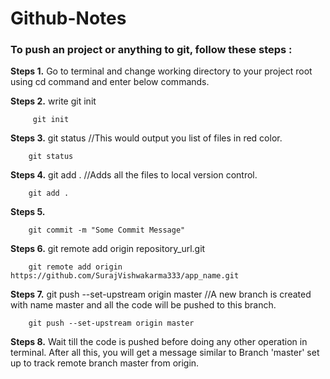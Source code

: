 # Github-Notes 

### To push an project or anything to git, follow these steps :

**Steps 1.** Go to terminal and change working directory to your project root using cd command and enter below commands.

**Steps 2.** write git init

         git init


**Steps 3.** git status  //This would output you list of files in red color.

        git status


**Steps 4.** git add .   //Adds all the files to local version control.
 
        git add . 


**Steps 5.** 
        
        git commit -m "Some Commit Message"


**Steps 6.** git remote add origin repository_url.git 
 
        git remote add origin https://github.com/SurajVishwakarma333/app_name.git


**Steps 7.** git push --set-upstream origin master   //A new branch is created with name master and all the code will be pushed to this branch.
     
        git push --set-upstream origin master


**Steps 8.**  Wait till the code is pushed before doing any other operation in terminal.
After all this, you will get a message similar to Branch 'master' set up to track remote branch master from origin.
